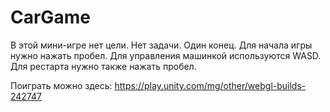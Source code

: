 # CarGame
В этой мини-игре нет цели. Нет задачи. Один конец.
Для начала игры нужно нажать пробел. Для управления машинкой используются WASD. Для рестарта нужно также нажать пробел.

Поиграть можно здесь: https://play.unity.com/mg/other/webgl-builds-242747
